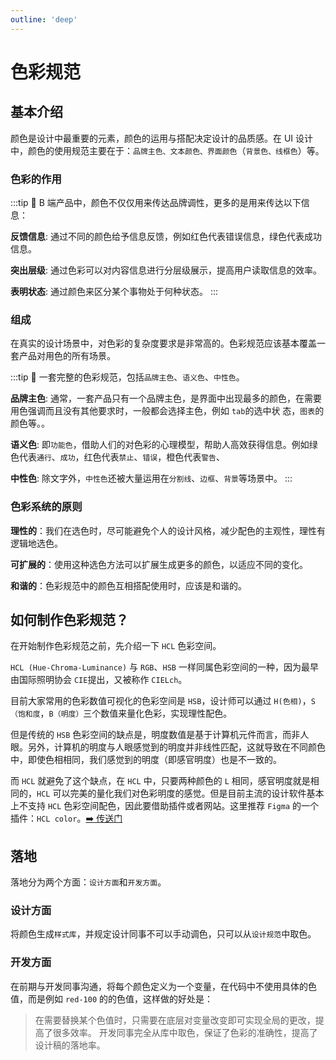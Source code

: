 ```yaml
---
outline: 'deep'
---
```


# 色彩规范

## 基本介绍

颜色是设计中最重要的元素，颜色的运用与搭配决定设计的品质感。在 UI 设计中，颜色的使用规范主要在于：`品牌主色、文本颜色、界面颜色`（`背景色、线框色`）等。

<ImgPreview src="ui/83.png"/>

<ImgPreview src="ui/84.png"/>

### 色彩的作用

<ImgPreview src="ui/7.png"/>

<ElCard shadow="hover">

:::tip :eyes: B 端产品中，颜色不仅仅用来传达品牌调性，更多的是用来传达以下信息：

**反馈信息**: 通过不同的颜色给予信息反馈，例如红色代表错误信息，绿色代表成功信息。

**突出层级**: 通过色彩可以对内容信息进行分层级展示，提高用户读取信息的效率。

**表明状态**: 通过颜色来区分某个事物处于何种状态。
:::

</ElCard>

### 组成

<ImgPreview src="ui/8.png"/>

在真实的设计场景中，对色彩的复杂度要求是非常高的。色彩规范应该基本覆盖一套产品对用色的所有场景。

<ElCard shadow="hover">

:::tip :eyes: 一套完整的色彩规范，包括`品牌主色`、`语义色`、`中性色`。

**品牌主色**: 通常，一套产品只有一个品牌主色，是界面中出现最多的颜色，在需要用色强调而且没有其他要求时，一般都会选择主色，例如 `tab`的选中状 态，`图表`的颜色等。。

**语义色**: 即`功能色`，借助人们的对色彩的心理模型，帮助人高效获得信息。例如绿色代表`通行`、`成功`，红色代表`禁止`、`错误`，橙色代表`警告`、

**中性色**: 除文字外，`中性色`还被大量运用在`分割线`、`边框`、`背景`等场景中。
:::

</ElCard>

### 色彩系统的原则

<ImgPreview src="ui/9.png"/>

**理性的**：我们在选色时，尽可能避免个人的设计风格，减少配色的主观性，理性有逻辑地选色。

**可扩展的**：使用这种选色方法可以扩展生成更多的颜色，以适应不同的变化。

**和谐的**：色彩规范中的颜色互相搭配使用时，应该是和谐的。

## 如何制作色彩规范？

在开始制作色彩规范之前，先介绍一下 `HCL` 色彩空间。

`HCL (Hue-Chroma-Luminance)` 与 `RGB`、`HSB` 一样同属色彩空间的一种，因为最早由国际照明协会 `CIE`提出，又被称作 `CIELch`。

目前大家常用的色彩数值可视化的色彩空间是 `HSB`，设计师可以通过 `H(色相)`，`S（饱和度`，`B（明度）`三个数值来量化色彩，实现理性配色。

但是传统的 `HSB` 色彩空间的缺点是，明度数值是基于计算机元件而言，而非人眼。另外，计算机的明度与人眼感觉到的明度并非线性匹配，这就导致在不同颜色中，即使色相相同，我们感觉到的明度（即感官明度）也是不一致的。

而 `HCL` 就避免了这个缺点，在 `HCL` 中，只要两种颜色的 `L` 相同，感官明度就是相同的，`HCL` 可以完美的量化我们对色彩明度的感觉。但是目前主流的设计软件基本上不支持 `HCL` 色彩空间配色，因此要借助插件或者网站。这里推荐 `Figma` 的一个插件：`HCL color`。[➡️ 传送门](http://tristen.ca/hcl-picker/#/hcl/12/1.03/000000/F69877)

<ImgPreview src="ui/10.png"/>

## 落地

落地分为两个方面：`设计方面`和`开发方面`。

### 设计方面

将颜色生成`样式库`，并规定设计同事不可以手动调色，只可以从`设计规范`中取色。

### 开发方面

在前期与开发同事沟通，将每个颜色定义为一个变量，在代码中不使用具体的色值，而是例如 `red-100` 的的色值，这样做的好处是：

> 在需要替换某个色值时，只需要在底层对变量改变即可实现全局的更改，提高了很多效率。
> 开发同事完全从库中取色，保证了色彩的准确性，提高了设计稿的落地率。

<ImgPreview src="ui/11.png"/>
